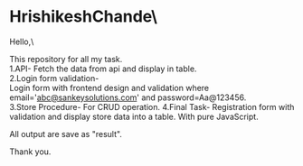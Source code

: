 # HrishikeshChande\
Hello,\

This repository for all my task.\
1.API- 
      Fetch the data from api and display in table.\
2.Login form validation-  
      Login form with frontend design and validation where email='abc@sankeysolutions.com' and password=Aa@123456.\
3.Store Procedure-  For CRUD operation.
4.Final Task- 
      Registration form with validation and display store data into a table. With pure JavaScript.
      
All output are save as "result".

      

Thank you.
 
